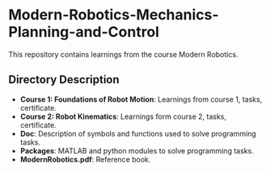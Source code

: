 # Modern-Robotics-Mechanics-Planning-and-Control
This repository contains learnings from the course Modern Robotics.

## Directory Description

- **Course 1: Foundations of Robot Motion**: Learnings from course 1, tasks, certificate.
- **Course 2: Robot Kinematics**: Learnings form course 2, tasks, certificate.
- **Doc**: Description of symbols and functions used to solve programming tasks.
- **Packages**: MATLAB and python modules to solve programming tasks.
- **ModernRobotics.pdf**: Reference book.